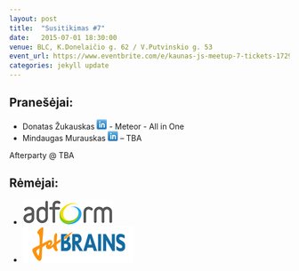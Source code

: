 ```yaml
---
layout: post
title:  "Susitikimas #7"
date:   2015-07-01 18:30:00
venue: BLC, K.Donelaičio g. 62 / V.Putvinskio g. 53
event_url: https://www.eventbrite.com/e/kaunas-js-meetup-7-tickets-17296727979
categories: jekyll update
---
```

## Pranešėjai:

  * Donatas Žukauskas [![LinkedIn](img/icon-linkedin.png)](https://lt.linkedin.com/pub/donatas-%C5%BEukauskas/b6/690/488) - Meteor - All in One
  * ‎Mindaugas Murauskas [![LinkedIn](img/icon-linkedin.png)](https://lt.linkedin.com/in/mindaugasmurauskas) – TBA

  Afterparty @ TBA

## Rėmėjai:

  * [![Adform](img/adform-logo.jpg)](http://www.adform.com)
  * [![JetBrains](img/jetbrains-logo.png)](https://www.jetbrains.com/)